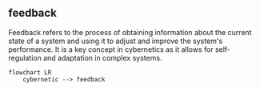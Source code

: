 ## feedback
Feedback refers to the process of obtaining information about the current state of a system and using it to adjust and improve the system's performance. It is a key concept in cybernetics as it allows for self-regulation and adaptation in complex systems.


```mermaid
flowchart LR
    cybernetic --> feedback

```
